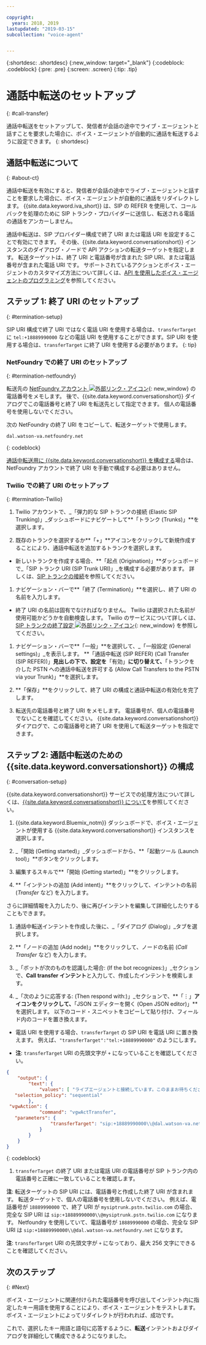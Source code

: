 ```yaml
---

copyright:
  years: 2018, 2019
lastupdated: "2019-03-15"
subcollection: "voice-agent"


---
```


{:shortdesc: .shortdesc}
{:new_window: target="_blank"}
{:codeblock: .codeblock}
{:pre: .pre}
{:screen: .screen}
{:tip: .tip}


# 通話中転送のセットアップ
{: #call-transfer}

通話中転送をセットアップして、発信者が会話の途中でライブ・エージェントと話すことを要求した場合に、ボイス・エージェントが自動的に通話を転送するように設定できます。
{: shortdesc}

## 通話中転送について
{: #about-ct}

通話中転送を有効にすると、発信者が会話の途中でライブ・エージェントと話すことを要求した場合に、ボイス・エージェントが自動的に通話をリダイレクトします。 {{site.data.keyword.iva_short}} は、SIP の REFER を使用して、コールバックを処理のために SIP トランク・プロバイダーに送信し、転送される電話の通話をアンカーしません。

通話中転送は、SIP プロバイダー構成で終了 URI または電話 URI を設定することで有効にできます。 その後、{{site.data.keyword.conversationshort}} インスタンスのダイアログ・ノードで API アクションの転送ターゲットを指定します。 転送ターゲットは、終了 URI と電話番号が含まれた SIP URI、または電話番号が含まれた電話 URI です。 サポートされているアクションとボイス・エージェントのカスタマイズ方法について詳しくは、[API を使用したボイス・エージェントのプログラミング](/docs/services/voice-agent?topic=voice-agent-api)を参照してください。

## ステップ 1: 終了 URI のセットアップ
{: #termination-setup}

SIP URI 構成で終了 URI ではなく電話 URI を使用する場合は、`transferTarget` に `tel:+18889990000` などの電話 URI を使用することができます。SIP URI を使用する場合は、`transferTarget` に終了 URI を使用する必要があります。
{: tip}

### NetFoundry での終了 URI のセットアップ
{: #termination-netfoundry}

転送先の [NetFoundry アカウント ![外部リンク・アイコン](../../icons/launch-glyph.svg "外部リンク・アイコン")](https://watson.netfoundry.io/watson-login){: new_window} の電話番号をメモします。 後で、{{site.data.keyword.conversationshort}} ダイアログでこの電話番号と終了 URI を転送先として指定できます。 個人の電話番号を使用しないでください。

次の NetFoundry の終了 URI をコピーして、転送ターゲットで使用します。

```
dal.watson-va.netfoundry.net
```
{: codeblock}

[通話中転送用に {{site.data.keyword.conversationshort}} を構成する](#conversation-setup)場合は、NetFoundry アカウントで終了 URI を手動で構成する必要はありません。

### Twilio での終了 URI のセットアップ
{: #termination-Twilio}

1. Twilio アカウントで、_「弾力的な SIP トランクの接続 (Elastic SIP Trunking)」_ダッシュボードにナビゲートして**「トランク (Trunks)」**を選択します。

1. 既存のトランクを選択するか**「+」**アイコンをクリックして新規作成することにより、通話中転送を追加するトランクを選択します。

  * 新しいトランクを作成する場合、**「起点 (Origination)」**ダッシュボードで_「SIP トランク URI (SIP Trunk URI)」_を構成する必要があります。  詳しくは、[SIP トランクの接続](/docs/services/voice-agent?topic=voice-agent-connect)を参照してください。

1. ナビゲーション・バーで**「終了 (Termination)」**を選択し、終了 URI の名前を入力します。

  * 終了 URI の名前は固有でなければなりません。 Twilio は選択された名前が使用可能かどうかを自動検査します。 Twilio のサービスについて詳しくは、[SIP トランクの終了設定 ![外部リンク・アイコン](../../icons/launch-glyph.svg "外部リンク・アイコン")](https://www.twilio.com/docs/api/sip-trunking/getting-started#termination){: new_window} を参照してください。

1. ナビゲーション・バーで**「一般」**を選択して、_「一般設定 (General settings)」_を表示します。 **「通話中転送 (SIP REFER) (Call Transfer (SIP REFER))」**見出しの下で、設定を**「有効」**に切り替えて、**「トランクを介した PSTN への通話中転送を許可する (Allow Call Transfers to the PSTN via your Trunk)」**を選択します。

1. **「保存」**をクリックして、終了 URI の構成と通話中転送の有効化を完了します。

1. 転送先の電話番号と終了 URI をメモします。 電話番号が、個人の電話番号でないことを確認してください。 {{site.data.keyword.conversationshort}} ダイアログで、この電話番号と終了 URI を使用して転送ターゲットを指定できます。


## ステップ 2: 通話中転送のための {{site.data.keyword.conversationshort}} の構成
{: #conversation-setup}

{{site.data.keyword.conversationshort}} サービスでの処理方法について詳しくは、[{{site.data.keyword.conversationshort}} について](/docs/services/assistant?topic=assistant-index#indext)を参照してください。

1. {{site.data.keyword.Bluemix_notm}} ダッシュボードで、ボイス・エージェントが使用する {{site.data.keyword.conversationshort}} インスタンスを選択します。

1. _「開始 (Getting started)」_ダッシュボードから、**「起動ツール (Launch tool)」**ボタンをクリックします。

1. 編集するスキルで**「開始 (Getting started)」**をクリックします。

1. **「インテントの追加 (Add intent)」**をクリックして、インテントの名前 (_Transfer_ など) を入力します。

  さらに詳細情報を入力したり、後に再びインテントを編集して詳細化したりすることもできます。

1. 通話中転送インテントを作成した後に、_「ダイアログ (Dialog)」_タブを選択します。

1. **「ノードの追加 (Add node)」**をクリックして、ノードの名前 (_Call Transfer_ など) を入力します。

1. _「ボットが次のものを認識した場合: (If the bot recognizes:)」_セクションで、**Call transfer インテント**と入力して、作成したインテントを検索します。

1. _「次のように応答する: (Then respond with:)」_セクションで、**「&vellip;」**アイコンをクリックして、**「JSON エディターを開く (Open JSON editor)」**を選択します。 以下のコード・スニペットをコピーして貼り付け、フィールド内のコードを置き換えます。

  * 電話 URI を使用する場合、`transferTarget` の SIP URI を電話 URI に置き換えます。 例えば、`"transferTarget":"tel:+18889990000"` のようにします。

  * **注**: `transferTarget` URI の先頭文字が `+` になっていることを確認してください。

  ```json
  {
      "output": {
          "text": {
              "values": [ "ライブエージェントと接続しています。このままお待ちください。(Please hold on while I connect you with a live agent.)" ],
     "selection_policy": "sequential"
          },
   "vgwAction": {
              "command": "vgwActTransfer",
     "parameters": {
                  "transferTarget": "sip:+18889990000\\@dal.watson-va.netfoundry.net"
              }
          }
      }
  }
  ```
  {: codeblock}

1. `transferTarget` の終了 URI または電話 URI の電話番号が SIP トランク内の電話番号と正確に一致していることを確認します。

**注**: 転送ターゲットの SIP URI には、電話番号と作成した終了 URI が含まれます。 転送ターゲットで、個人の電話番号を使用しないでください。 例えば、電話番号が `18889990000` で、終了 URI が `mysiptrunk.pstn.twilio.com` の場合、完全な SIP URI は `sip:+18889990000\\@mysiptrunk.pstn.twilio.com` になります。 Netfoundry を使用していて、電話番号が `18889990000` の場合、完全な SIP URI は `sip:+18889990000\\@dal.watson-va.netfoundry.net` になります。

**注**: `transferTarget` URI の先頭文字が `+` になっており、最大 256 文字にできることを確認してください。

## 次のステップ
{: #Next}

ボイス・エージェントに関連付けられた電話番号を呼び出してインテント内に指定したキー用語を使用することにより、ボイス・エージェントをテストします。 ボイス・エージェントによってリダイレクトが行われれば、成功です。

これで、選択したキー用語と語句に応答するように、**転送**インテントおよびダイアログを詳細化して構成できるようになりました。
